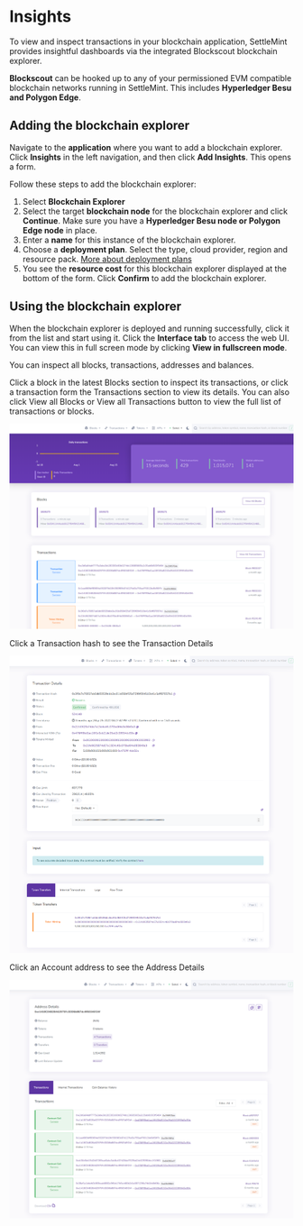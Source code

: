 # Insights

To view and inspect transactions in your blockchain application, SettleMint provides insightful dashboards via the integrated Blockscout blockchain explorer.

**Blockscout** can be hooked up to any of your permissioned EVM compatible blockchain networks running in SettleMint. This includes **Hyperledger Besu and Polygon Edge**.

## Adding the blockchain explorer

Navigate to the **application** where you want to add a blockchain explorer. Click **Insights** in the left navigation, and then click **Add Insights**. This opens a form.

Follow these steps to add the blockchain explorer:

1. Select **Blockchain Explorer**
2. Select the target **blockchain node** for the blockchain explorer and click **Continue**. Make sure you have a **Hyperledger Besu node or Polygon Edge node** in place.
3. Enter a **name** for this instance of the blockchain explorer.
4. Choose a **deployment plan**. Select the type, cloud provider, region and resource pack. [More about deployment plans](../launch-platform/managed-cloud-deployment/3_deployment-plans)
5. You see the **resource cost** for this blockchain explorer displayed at the bottom of the form. Click **Confirm** to add the blockchain explorer.

## Using the blockchain explorer

When the blockchain explorer is deployed and running successfully, click it from the list and start using it. Click the **Interface tab** to access the web UI. You can view this in full screen mode by clicking **View in fullscreen mode**.

You can inspect all blocks, transactions, addresses and balances.

Click a block in the latest Blocks section to inspect its transactions, or click a transaction form the Transactions section to view its details. You can also click View all Blocks or View all Transactions button to view the full list of transactions or blocks.

![Blockscout 1.png](../../static/img/document360/Images/Blockscout%201.png)

Click a Transaction hash to see the Transaction Details

![Blockscout 2.png](../../static/img/document360/Images/Blockscout%202.png)

Click an Account address to see the Address Details

![Blockscout 3.png](../../static/img/document360/Images/Blockscout%203.png)
